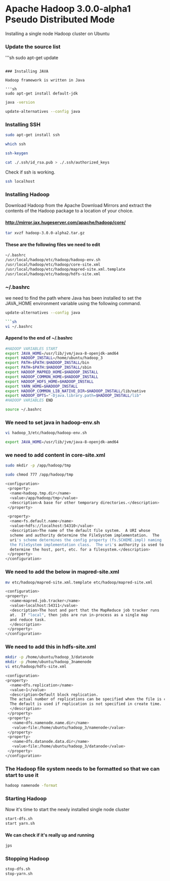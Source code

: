 # Apache Hadoop 3.0.0-alpha1 Pseudo Distributed Mode

Installing a single node Hadoop cluster on Ubuntu

### Update the source list

'''sh
sudo apt-get update
```

### Installing JAVA

Hadoop framework is written in Java

'''sh
sudo apt-get install default-jdk
```

```sh
java -version
```

```sh
update-alternatives --config java
```

### Installing SSH

```sh
sudo apt-get install ssh
```

```sh
which ssh
```

```sh
ssh-keygen
```

```sh
cat ./.ssh/id_rsa.pub > ./.ssh/authorized_keys
```

Check if ssh is working.

```sh
ssh localhost
```


### Installing Hadoop

Download Hadoop from the Apache Download Mirrors and extract the contents of the Hadoop package to a location of your choice. 

#### http://mirror.jax.hugeserver.com/apache/hadoop/core/

```sh
tar xvzf hadoop-3.0.0-alpha2.tar.gz 
```

#### These are the following files we need to edit

```sh
~/.bashrc
/usr/local/hadoop/etc/hadoop/hadoop-env.sh
/usr/local/hadoop/etc/hadoop/core-site.xml
/usr/local/hadoop/etc/hadoop/mapred-site.xml.template
/usr/local/hadoop/etc/hadoop/hdfs-site.xml

```
### ~/.bashrc
we need to find the path where Java has been installed to set the JAVA_HOME environment variable using the following command.

```sh
update-alternatives --config java

```sh
vi ~/.bashrc
```

#### Append to the end of ~/.bashrc

```sh
#HADOOP VARIABLES START
export JAVA_HOME=/usr/lib/jvm/java-8-openjdk-amd64
export HADOOP_INSTALL=/home/ubuntu/hadoop_3
export PATH=$PATH:$HADOOP_INSTALL/bin
export PATH=$PATH:$HADOOP_INSTALL/sbin
export HADOOP_MAPRED_HOME=$HADOOP_INSTALL
export HADOOP_COMMON_HOME=$HADOOP_INSTALL
export HADOOP_HDFS_HOME=$HADOOP_INSTALL
export YARN_HOME=$HADOOP_INSTALL
export HADOOP_COMMON_LIB_NATIVE_DIR=$HADOOP_INSTALL/lib/native
export HADOOP_OPTS="-Djava.library.path=$HADOOP_INSTALL/lib"
#HADOOP VARIABLES END
```

```sh
source ~/.bashrc
```

### We need to set java in hadoop-env.sh

```sh
vi hadoop_3/etc/hadoop/hadoop-env.sh
```

```sh
export JAVA_HOME=/usr/lib/jvm/java-8-openjdk-amd64
```

### we need to add content in core-site.xml

```sh
sudo mkdir -p /app/hadoop/tmp
```

```sh
sudo chmod 777 /app/hadoop/tmp
```

```sh
<configuration>
 <property>
  <name>hadoop.tmp.dir</name>
  <value>/app/hadoop/tmp</value>
  <description>A base for other temporary directories.</description>
 </property>

 <property>
  <name>fs.default.name</name>
  <value>hdfs://localhost:54310</value>
  <description>The name of the default file system.  A URI whose
  scheme and authority determine the FileSystem implementation.  The
  uri's scheme determines the config property (fs.SCHEME.impl) naming
  the FileSystem implementation class.  The uri's authority is used to
  determine the host, port, etc. for a filesystem.</description>
 </property>
</configuration>
```

### We need to add the below in mapred-site.xml

```sh
mv etc/hadoop/mapred-site.xml.template etc/hadoop/mapred-site.xml
```

```sh
<configuration>
<property>
  <name>mapred.job.tracker</name>
  <value>localhost:54311</value>
  <description>The host and port that the MapReduce job tracker runs
  at.  If "local", then jobs are run in-process as a single map
  and reduce task.
  </description>
 </property>
</configuration>
```

### We need to add this in hdfs-site.xml

```sh
mkdir -p /home/ubuntu/hadoop_3/datanode
mkdir -p /home/ubuntu/hadoop_3namenode
vi etc/hadoop/hdfs-site.xml
```

```sh
<configuration>
<property>
  <name>dfs.replication</name>
  <value>1</value>
  <description>Default block replication.
  The actual number of replications can be specified when the file is created.
  The default is used if replication is not specified in create time.
  </description>
 </property>
 <property>
   <name>dfs.namenode.name.dir</name>
   <value>file:/home/ubuntu/hadoop_3/namenode</value>
 </property>
 <property>
   <name>dfs.datanode.data.dir</name>
   <value>file:/home/ubuntu/hadoop_3/datanode</value>
 </property>
</configuration>
```

### The Hadoop file system needs to be formatted so that we can start to use it

```sh
hadoop namenode -format
```

### Starting Hadoop

Now it's time to start the newly installed single node cluster

```sh
start-dfs.sh
start yarn.sh
```

#### We can check if it's really up and running

```sh
jps
```
### Stopping Hadoop 

```sh
stop-dfs.sh
stop-yarn.sh
```






